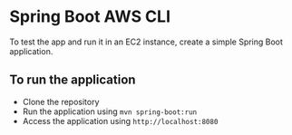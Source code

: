 # Spring Boot AWS CLI

To test the app and run it in an EC2 instance, create a simple Spring Boot application.

## To run the application

- Clone the repository
- Run the application using `mvn spring-boot:run`
- Access the application using `http://localhost:8080`

